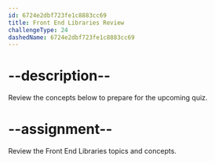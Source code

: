```yaml
---
id: 6724e2dbf723fe1c8883cc69
title: Front End Libraries Review
challengeType: 24
dashedName: 6724e2dbf723fe1c8883cc69
---
```


# --description--

Review the concepts below to prepare for the upcoming quiz.



# --assignment--

Review the Front End Libraries topics and concepts.
